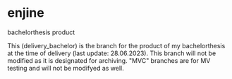 # enjine
bachelorthesis product

This (delivery_bachelor) is the branch for the product of my bachelorthesis at the time of delivery (last update: 28.06.2023). This branch will not be modified as it is designated for archiving.
"MVC" branches are for MV testing and will not be modifyed as well.
